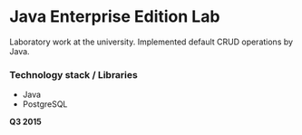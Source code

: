 # Java Enterprise Edition Lab

Laboratory work at the university. Implemented default CRUD operations by Java.

### Technology stack / Libraries
  - Java
  - PostgreSQL
  
**Q3 2015**
